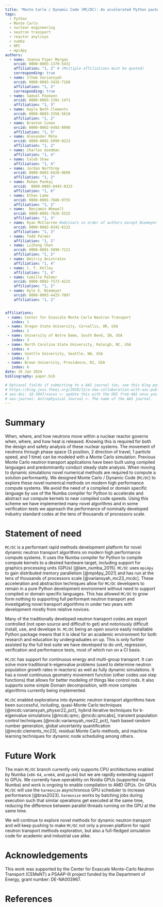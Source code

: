```yaml
---
title: 'Monte Carlo / Dynamic Code (MC/DC): An accelerated Python package for fully transient neutron transport and rapid methods development'
tags:
  - Python
  - Monte Carlo
  - nuclear engineering
  - neutron transport
  - reactor anylisys
  - numba
  - HPC
  - mpi4py
authors:
  - name: Joanna Piper Morgan
    orcid: 0000-0003-1379-5431
    affiliation: "1, 2" # (Multiple affiliations must be quoted)
    corresponding: true
  - name: Ilham Variansyah
    orcid: 0000-0003-3426-7160
    affiliation: "1, 2"
    corresponding: true
  - name: Samuel Pasmann
    orcid: 0000-0003-1391-1471
    affiliation: "1, 3"
  - name: Kayla Beth Clements
    orcid: 0000-0003-3358-5618
    affiliation: "1, 2"
  - name: Braxton Cuneo
    orcid: 0000-0002-6493-0990
    affiliation: "1, 5"
  - name: Alexander Mote 
    orcid: 0000-0001-5099-0223
    affiliation: "1, 2"
  - name: Charles Goodman
    affiliation: "1, 4"
  - name: Caleb Shaw 
    affiliation: "1, 4"
  - name: Jordan Northrop 
    orcid: 0000-0003-0420-9699
    affiliation: "1, 2"
  - name: Rohan Pankaj
    orcid:  0009-0005-0445-9323
    affiliation: "1, 6"
  - name: Ethan Lame
    orcid: 0000-0001-7686-9755
    affiliation: "1, 2"
  - name:  Benjamin Whewell
    orcid: 0000-0001-7826-5525
    affiliation: "1, 3"
  - name: Ryan McClarren #advisors in order of authors except Niemeyer
    orcid: 0000-0002-8342-6132
    affiliation: "1, 3"
  - name: Todd Palmer
    affiliation: "1, 2"
  - name: Lizhong Chen 
    orcid: 0000-0001-5890-7121
    affiliation: "1, 2"
  - name: Dmitriy Anistratov
    affiliation: "1, 4"
  - name: C. T. Kelley
    affiliation: "1, 4"
  - name: Camille Palmer
    orcid: 0000-0002-7573-4215
    affiliation: "1, 2"
  - name: Kyle E. Niemeyer
    orcid: 0000-0003-4425-7097
    affiliation: "1, 2"


affiliations:
 - name: Center for Exascale Monte Carlo Neutron Transport
   index: 1
 - name: Oregon State University, Corvallis, OR, USA
   index: 2
 - name: University of Notre Dame, South Bend, IN, USA
   index: 3
 - name: North Carolina State University, Raleigh, NC, USA
   index: 4
 - name: Seattle University, Seattle, WA, USA
   index: 5
 - name: Brown University, Providence, RI, USA
   index: 6
date: 16 Jan 2024
bibliography: paper.bib

# Optional fields if submitting to a AAS journal too, see this blog post:
# https://blog.joss.theoj.org/2018/12/a-new-collaboration-with-aas-publishing
# aas-doi: 10.3847/xxxxx <- update this with the DOI from AAS once you know it.
# aas-journal: Astrophysical Journal <- The name of the AAS journal.
---
```


# Summary

When, where, and how neutrons move within a nuclear reactor governs when, where, and how heat is released.
Knowing this is required for both the design and safety analysis of these nuclear systems.
The movement of neutrons through phase space (3 position, 2 direction of travel, 1 particle speed, and 1 time) can be modeled with a Monte Carlo simulation.
Previous Monte Carlo neutron transport applications have been built using compiled languages and predominantly conduct steady state analysis.
When moving to dynamic simulations novel numerical methods are required to compute a solution performantly.
We designed Monte Carlo / Dynamic Code (`MC/DC`) to explore these novel numerical methods on modern high performance compute systems.
We avoid the need of a compiled or domain specific language by use of the Numba compiler for Python to accelerate and abstract our compute kernels to near compiled code speeds.
Using this scheme we have implemented many novel algorithms and in some verification tests we approach the performance of nominally developed industry standard codes at the tens of thousands of processors scale.


# Statement of need

`MC/DC` is a performant rapid methods development platform for novel dynamic neutron transport algorithms on modern high performance compute systems.
It uses the Numba compiler for Python to compile compute kernels to a desired hardware target, including support for graphics processing units (GPUs) [@lam_numba_2015].
`MC/DC` uses `mpi4py` to gain distributed memory parallelism [@mpi4py_2021] and has run at the tens of thousands of processors scale [@variansyah_mc23_mcdc].
These acceleration and abstraction techniques allow for `MC/DC` developers to remain in a pure Python development environment without need to support compiled or domain specific languages. 
This has allowed `MC/DC` to grow form nothing to supporting full performant neutron transport and investigating novel transport algorithms in under two years with development mostly from relative novices.

Many of the traditionally developed neutron transport codes are export controlled (not open source and difficult to get) and notoriously difficult install, use, and develope in. `MC/DC` being an open source easily installable Python package means that it is ideal for an academic environment for both research and education by undergraduates on up. This is only further assisted by the full test suite we have developed to do unit, regression, verification and performance tests, most of which run on a CI basis.

`MC/DC` has support for continuous energy and multi-group transport. It can solve more traditional k-eigenvalue problems (used to determine neutron population growth rates in reactors) as well as fully dynamic simulations. It has a novel continuous geometry movement function (other codes use step functions) that allows for better modeling of things like control rods. It also supports some simple Domain decomposition, with more complex algorithms currently being implemented.

`MC/DC` enabled explorations into dynamic neutron transport algorithms have been successful, including, quasi-Monte Carlo techniques [@mcdc:variansyah_physor22_pct], hybrid iterative techniques for k-eigenvalue simulations [@mcdc:qmc; @mcdc:qmcabs], transient population control techniques [@mcdc:variansyah_nse22_pct], hash based random number generation, global uncertainty quantification [@mcdc:clements_mc23], residual Monte Carlo methods, and machine learning techniques for dynamic node scheduling among others.

# Future Work

The main `MC/DC` branch currently only supports CPU architectures enabled by Numba (`x86-64`, `arm64`, and `ppc64`) but we are rapidly extending support to GPUs.
We currently have operability on Nvidia GPUs (supported via Numba) and work is ongoing to enable compilation to AMD GPUs.
On GPUs `MC/DC` will use the `harmonize` asynchronous GPU scheduler to increase performance [@brax2023].
`harmonize` works by batching jobs during execution such that similar operations get executed at the same time, reducing the difference between parallel threads running on the GPU at the same time.

We will continue to explore novel methods for dynamic neutron transport and will keep pushing to make `MC/DC` not only a proven platform for rapid neutron transport methods exploration, but also a full-fledged simulation code for academic and industrial use alike.

# Acknowledgements

This work was supported by the Center for Exascale Monte-Carlo Neutron Transport (CEMeNT) a PSAAP-III project funded by the Department of Energy, grant number: DE-NA003967.

# References